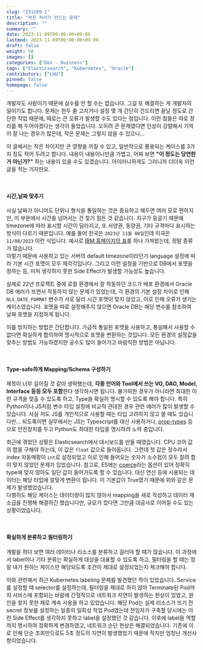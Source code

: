 ```yaml
---
slug: "231109-1"
title: "작은 차이가 만드는 문제"
description: ""
summary: ""
date: 2023-11-09T00:00:00+09:00
lastmod: 2023-11-09T00:00:00+09:00
draft: false
weight: 50
images: []
categories: ["Dev - Business"]
tags: ["Elasticsearch", "Kubernetes", "Oracle"]
contributors: ["LHU"]
pinned: false
homepage: false
---
```


개발자도 사람이기 때문에 실수를 안 할 수는 없습니다. 그걸 또 해결하는 게 개발자의 일이기도 합니다. 문제는 한두 줄 고치거나 설정 몇 개 간단히 건드리면 끝날 정도로 간단한 작업 때문에, 때로는 큰 오류가 발생할 수도 있다는 점입니다. 이런 점들은 따로 정리를 해 두어야겠다는 생각이 들었습니다. 오히려 큰 문제였다면 인상이 강렬해서 기억이 잘 나는 경우가 많은데, 작은 문제는 그렇지 않을 수 있으니...

이 글에서는 작은 차이지만 큰 영향을 끼칠 수 있고, 일반적으로 통용되는 케이스를 3가지 정도 적어 두려고 합니다. 내용이 내용이니만큼 가볍고, 어찌 보면 **"이 정도는 당연한 거 아닌가?"** 하는 내용이 있을 수도 있겠습니다. 아이러니하게도 그러니까 더더욱 이런 글을 적는 거지만요.

<br>

#### 시간,날짜 맞추기

사실 날짜가 아니어도 단위나 형식을 통일하는 것은 중요하고 해두면 여러 모로 편하지만, 이 부문에서 시간을 넘어서는 건 찾기 힘든 것 같습니다. 지구가 둥글기 때문에 timezone에 따라 표시할 시간이 달라지고, 또 서양권, 동양권, 기타 규격마다 표시하는 방식이 다르기 때문입니다. 예를 들어 한국은 `2023년 11월 08일`인데 미국은 `11/08/2023` 이런 식입니다. 예시로 [IBM 홈페이지의 표][ref1]를 하나 가져왔는데, 정말 종류가 많습니다.  
이렇기 때문에 사용하고 있는 서버의 default timezone이라던가 language 설정에 따라 기본 시간 포맷이 모두 제각각입니다. 그리고 이런 설정을 기반으로 DB에서 포맷을 정하는 등, 미처 생각하지 못한 Side Effect가 발생할 가능성도 높습니다.

실제로 22년 프로젝트 중에 로컬 환경에서 잘 작동하던 코드가 배포 환경에서 Oracle DB 에러가 뜨면서 작동하지 않는 문제가 있었는데, 각 환경의 기본 설정 차이로 인해 `NLS_DATE_FORMAT` 변수가 서로 달라 시간 포맷이 맞지 않았고, 이로 인해 오류가 생기는 케이스였습니다. 포맷을 따로 설정해주지 않으면 Oracle DB는 해당 변수를 참조하여 날짜 포맷을 지정하게 됩니다.

이를 방지하는 방법은 간단합니다. 가급적 통일된 포맷을 사용하고, 통일해서 사용할 수 없다면 확실하게 합의하여 명시적으로 포맷을 변환하는 것입니다. 모든 환경의 설정값을 맞추는 방법도 가능하겠지만 공수도 많이 들어가고 바람직한 방법은 아닙니다.

<br>

#### Type-safe하게 Mapping/Schema 구성하기

제목이 너무 길어질 것 같아 생략했는데, **각종 언어와 Tool에서 쓰는 VO, DAO, Model, Interface 등등 모두 포함**한다 생각하시면 됩니다. 불가피한 경우가 아니라면 최대한 이런 규격을 맞출 수 있도록 하고, Type을 확실히 명시할 수 있도록 해야 합니다. 특히 Python이나 JS처럼 변수 타입 설정에 비교적 관대한 경우 관련 에러가 많이 발생할 수 있습니다. 사실 저도 JS를 개인적으로 사용할 때는 타입 고려하지 않고 쓸 때도 있습니다만... 되도록이면 실무에서는 JS는 Typescript를 대신 사용하거나, [prop-types][ref2] 등으로 안전장치를 두고 Python도 최대한 타입을 명시하려 노력 중입니다.

최근에 겪었던 상황은 Elasticsearch에서 대시보드를 만들 때였습니다. CPU 코어 값의 합을 구해야 하는데, 이 값은 `float` 값으로 들어옵니다. 그런데 첫 값은 정수라서 index 자동매핑이 `int`로 설정되었고 이로 인해 들어오는 숫자가 소수점이 모두 잘려 합이 맞지 않았던 문제가 있었습니다. 참고로, ES에는 [coerce][ref3]라는 옵션이 있어 정확히 type에 맞지 않아도 일단 값이 들어가도록 할 수 있습니다. 대신 연산 등에 사용되는 데이터는 해당 타입에 알맞게 변환이 됩니다. 이 기본값이 True였기 때문에 위와 같은 문제가 발생했었습니다.  
다행히도 해당 케이스는 데이터량이 많지 않아서 mapping을 새로 작성하고 데이터 재소급을 진행해 해결하긴 했습니다만, 규모가 컸다면 그만큼 대공사로 이어질 수도 있는 상황이었습니다.

<br>

#### 확실하게 분류하고 필터링하기

개발을 하다 보면 여러 데이터나 리소스를 분류하고 걸러야 할 때가 많습니다. 이 과정에서 label이나 기타 분류는 확실하게 대상을 대표할 수 있도록 하고, 필터링을 할 때는 정말 내가 원하는 케이스만 해당되도록 조건이 제대로 설정되었는지 체크해야 합니다.

이와 관련해서 최근 Kubernetes labeling 문제를 발견했던 적이 있었습니다. Service를 설정할 때 selector를 설정하는데, 필터링을 제대로 하지 않아 Terminate된 Pod까지 서비스에 포함되는 바람에 간헐적으로 네트워크 지연이 발생하는 현상이 있었고, 원인을 찾지 못한 채로 계속 사용을 하고 있었습니다. 해당 Pod는 실제 리소스가 뜨기 전 secret 정보를 설정하는 일종의 일회성 작업 Pod였는데 전임자가 구축할 당시에는 이런 Side Effect를 생각하지 못하고 label을 설정했던 것 같습니다. 이후에 label을 역할까지 명시하여 정확하게 변경하였고, 네트워크 순단 현상은 해결되었습니다. 기존에 이로 인해 단순 조회만으로도 5초 정도의 지연이 발생했었기 때문에 작지만 엄청난 개선사항이었습니다.

[ref1]: https://www.ibm.com/docs/ko/tap/3.5.2?topic=time-custom-date-formats
[ref2]: https://www.npmjs.com/package/prop-types
[ref3]: https://www.elastic.co/guide/en/elasticsearch/reference/current/coerce.html
